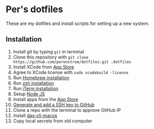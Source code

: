 # Per's dotfiles
These are my dotfiles and install scripts for setting up a new system.

## Installation
1. Install git by typing `git` in terminal
2. Clone this repository with `git clone https://github.com/perenstrom/dotfiles.git .dotfiles`
3. Install XCode from [App Store](https://apps.apple.com/us/app/xcode/id497799835?mt=12)
4. Agree to XCode license with `sudo xcodebuild -license`
5. Run [Homebrew installation](/homebrew)
6. Run [zsh installation](/zsh)
7. Run [iTerm installation](/system/iterm)
8. Setup [Node JS](/nodejs)
9. Install apps from the [App Store](/system/appStore)
10. [Generate and add a SSH key to GitHub](https://docs.github.com/en/github/authenticating-to-github/connecting-to-github-with-ssh/generating-a-new-ssh-key-and-adding-it-to-the-ssh-agent)
11. Clone a repo with the terminal to approve GitHub IP
12. Install [dax-cli-macos](https://github.com/bontouch/dax-cli-macos)
13. Copy local secrets from old computer